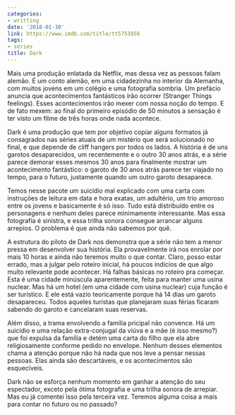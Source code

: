 ```yaml
---
categories:
- writting
date: '2018-01-30'
link: https://www.imdb.com/title/tt5753856
tags:
- series
title: Dark
---
```


Mais uma produção enlatada da Netflix, mas dessa vez as pessoas falam alemão. É um conto alemão, em uma cidadezinha no interior da Alemanha, com muitos jovens em um colégio e uma fotografia sombria. Um prefácio anuncia que acontecimentos fantásticos irão ocorrer (Stranger Things feelings). Esses acontecimentos irão mexer com nossa noção do tempo. E de fato mexem: ao final do primeiro episódio de 50 minutos a sensação é ter visto um filme de três horas onde nada acontece.

Dark é uma produção que tem por objetivo copiar alguns formatos já consagrados nas séries atuais de um mistério que será solucionado no final, e que depende de cliff hangers por todos os lados. A história é de uns garotos desaparecidos, um recentemente e o outro 30 anos atrás, e a série parece demorar esses mesmos 30 anos para finalmente mostrar um acontecimento fantástico: o garoto de 30 anos atrás parece ter viajado no tempo, para o futuro, justamente quando um outro garoto desaparece.

Temos nesse pacote um suicídio mal explicado com uma carta com instruções de leitura em data e hora exatas, um adultério, um trio amoroso entre os jovens e basicamente é só isso. Tudo está distribuído entre os personagens e nenhum deles parece minimamente interessante. Mas essa fotografia é sinistra, e essa trilha sonora consegue arrancar alguns arrepios. O problema é que ainda não sabemos por quê.

A estrutura do piloto de Dark nos demonstra que a série não tem a menor pressa em desenvolver sua história. Ela provavelmente irá nos enrolar por mais 10 horas e ainda não teremos muito o que contar. Claro, posso estar errado, mas a julgar pelo roteiro inicial, há poucos indícios de que algo muito relevante pode acontecer. Há falhas básicas no roteiro pra começar. Esta é uma cidade minúscula aparentemente, feita para manter uma usina nuclear. Mas há um hotel (em uma cidade com usina nuclear) cuja função é ser turístico. E ele está vazio teoricamente porque há 14 dias um garoto desapareceu. Todos aqueles turistas que planejaram suas férias ficaram sabendo do garoto e cancelaram suas reservas.

Além disso, a trama envolvendo a família pricipal não convence. Há um suicídio e uma relação extra-conjugal da viúva e a mãe (é isso mesmo?) que foi expulsa da família e detém uma carta do filho que ela abre religiosamente conforme pedido no envelope. Nenhum desses elementos chama a atenção porque não há nada que nos leve a pensar nessas pessoas. Elas ainda são descartáveis, e os acontecimentos são esquecíveis.

Dark não se esforça nenhum momento em ganhar a atenção do seu espectador, exceto pela ótima fotografia e uma trilha sonora de arrepiar. Mas eu já comentei isso pela terceira vez. Teremos alguma coisa a mais para contar no futuro ou no passado?

